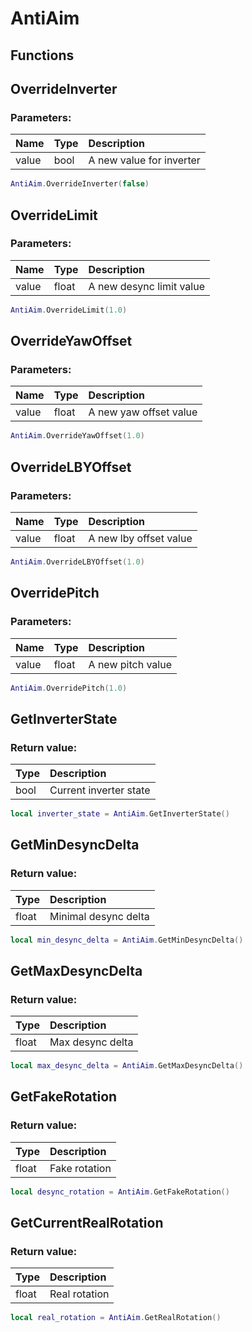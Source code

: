 # AntiAim

## Functions

## OverrideInverter

### Parameters:

| Name | Type | Description |
| :--- | :--- | :--- |
| value | bool | A new value for inverter |

```lua
AntiAim.OverrideInverter(false)
```

## OverrideLimit

### Parameters:

| Name | Type | Description |
| :--- | :--- | :--- |
| value | float | A new desync limit value |

```lua
AntiAim.OverrideLimit(1.0)
```

## OverrideYawOffset

### Parameters:

| Name | Type | Description |
| :--- | :--- | :--- |
| value | float | A new yaw offset value |

```lua
AntiAim.OverrideYawOffset(1.0)
```

## OverrideLBYOffset

### Parameters:

| Name | Type | Description |
| :--- | :--- | :--- |
| value | float | A new lby offset value |

```lua
AntiAim.OverrideLBYOffset(1.0)
```

## OverridePitch

### Parameters:

| Name | Type | Description |
| :--- | :--- | :--- |
| value | float | A new pitch value |

```lua
AntiAim.OverridePitch(1.0)
```

## GetInverterState

### Return value:

| Type | Description |
| :--- | :--- |
| bool | Current inverter state |

```lua
local inverter_state = AntiAim.GetInverterState()
```

## GetMinDesyncDelta

### Return value:

| Type | Description |
| :--- | :--- |
| float | Minimal desync delta |

```lua
local min_desync_delta = AntiAim.GetMinDesyncDelta()
```

## GetMaxDesyncDelta

### Return value:

| Type | Description |
| :--- | :--- |
| float | Max desync delta |

```lua
local max_desync_delta = AntiAim.GetMaxDesyncDelta()
```

## GetFakeRotation

### Return value:

| Type | Description |
| :--- | :--- |
| float | Fake rotation |

```lua
local desync_rotation = AntiAim.GetFakeRotation()
```

## GetCurrentRealRotation

### Return value:

| Type | Description |
| :--- | :--- |
| float | Real rotation |

```lua
local real_rotation = AntiAim.GetRealRotation()
```

